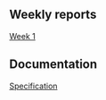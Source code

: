 ## Weekly reports
[Week 1](https://github.com/kodtld/Markov-s-Letters/blob/master/documentation/weekly_reports/Week_1.md)

## Documentation
[Specification](https://github.com/kodtld/Markov-s-Letters/blob/master/documentation/specification.md)
